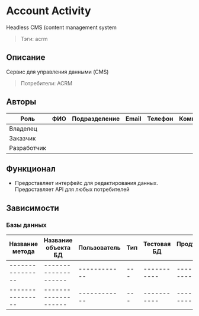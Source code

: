 # Account Activity
Headless CMS (content management system

<!-- Ниже, через запятую, введите тэги сервиса (прилагательные в мужском роде), например: финансовый, критичный, way4, счета, карты -->
> Тэги: acrm

## Описание

Сервис для управления данными (CMS)

> Потребители: ACRM

## Авторы

|Роль|ФИО|Подразделение|Email|Телефон|Комментарий|
|----|---|-------------|-----|-------|-----------|
|Владелец||||||
|Заказчик||||||
|Разработчик||||||

## Функционал
- Предоставляет интерфейс для редактирования данных. Предоставляет API для любых потребителей

## Зависимости

### Базы данных
|Название метода |Название объекта БД |Пользователь|Тип|Тестовая БД|Продуктивная БД|Описание|Разработчик|
|----------------|--------------------|------------|---|-----------|---------------|--------|-----------|
|----------------|--------------------|------------|---|-----------|---------------|--------|-----------|
|----------------|--------------------|------------|---|-----------|---------------|--------|-----------|